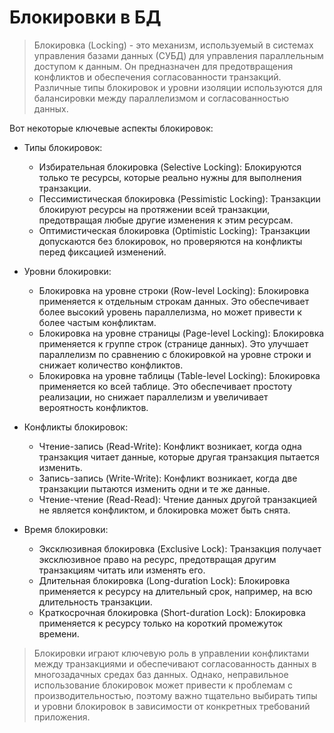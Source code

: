 # Блокировки в БД

> Блокировка (Locking) - это механизм, используемый в системах управления базами данных (СУБД) для управления параллельным доступом к данным. 
> Он предназначен для предотвращения конфликтов и обеспечения согласованности транзакций. 
> Различные типы блокировок и уровни изоляции используются для балансировки между параллелизмом и согласованностью данных.

Вот некоторые ключевые аспекты блокировок:

* Типы блокировок:
    * Избирательная блокировка (Selective Locking): Блокируются только те ресурсы, которые реально нужны для выполнения транзакции.
    * Пессимистическая блокировка (Pessimistic Locking): Транзакции блокируют ресурсы на протяжении всей транзакции, предотвращая любые другие изменения к этим ресурсам.
    * Оптимистическая блокировка (Optimistic Locking): Транзакции допускаются без блокировок, но проверяются на конфликты перед фиксацией изменений.

* Уровни блокировки:
    * Блокировка на уровне строки (Row-level Locking): Блокировка применяется к отдельным строкам данных. Это обеспечивает более высокий уровень параллелизма, но может привести к более частым конфликтам.
    * Блокировка на уровне страницы (Page-level Locking): Блокировка применяется к группе строк (странице данных). Это улучшает параллелизм по сравнению с блокировкой на уровне строки и снижает количество конфликтов.
    * Блокировка на уровне таблицы (Table-level Locking): Блокировка применяется ко всей таблице. Это обеспечивает простоту реализации, но снижает параллелизм и увеличивает вероятность конфликтов.

* Конфликты блокировок:
    * Чтение-запись (Read-Write): Конфликт возникает, когда одна транзакция читает данные, которые другая транзакция пытается изменить.
    * Запись-запись (Write-Write): Конфликт возникает, когда две транзакции пытаются изменить одни и те же данные.
    * Чтение-чтение (Read-Read): Чтение данных другой транзакцией не является конфликтом, и блокировка может быть снята.

* Время блокировки:
    * Эксклюзивная блокировка (Exclusive Lock): Транзакция получает эксклюзивное право на ресурс, предотвращая другим транзакциям читать или изменять его.
    * Длительная блокировка (Long-duration Lock): Блокировка применяется к ресурсу на длительный срок, например, на всю длительность транзакции.
    * Краткосрочная блокировка (Short-duration Lock): Блокировка применяется к ресурсу только на короткий промежуток времени.

> Блокировки играют ключевую роль в управлении конфликтами между транзакциями и обеспечивают согласованность данных в многозадачных средах баз данных. 
> Однако, неправильное использование блокировок может привести к проблемам с производительностью, поэтому важно тщательно выбирать типы и уровни блокировок в зависимости от конкретных требований приложения.